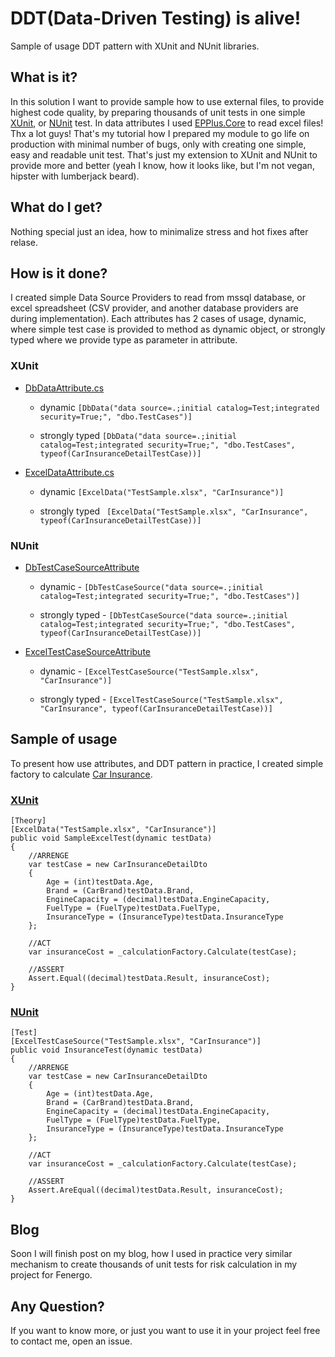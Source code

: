 # DDT(Data-Driven Testing) is alive!  
Sample of usage DDT pattern with XUnit and NUnit libraries.

## What is it? 
 In this solution I want to provide sample how to use external files, to provide highest code quality, by preparing thousands of unit tests in one simple [XUnit](https://xunit.github.io/), or [NUnit](http://nunit.org/) test.
 In data attributes I used [EPPlus.Core](https://github.com/VahidN/EPPlus.Core) to read excel files! Thx a lot guys!
That's my tutorial how I prepared my module to go life on production with minimal number of bugs, only with creating one simple, easy and readable unit test. 
That's just my extension to XUnit and NUnit to provide more and better (yeah I know, how it looks like, but I'm not vegan, hipster with lumberjack beard).

## What do I get?  
Nothing special just an idea, how to minimalize stress and hot fixes after relase.

## How is it done?  
I created simple Data Source Providers to read from mssql database, or excel spreadsheet (CSV provider, and another database providers are during implementation). Each attributes has 2 cases of usage, dynamic, where simple test case is provided to method as dynamic object, or strongly typed where we provide type as parameter in attribute.
### XUnit
 - [DbDataAttribute.cs](https://github.com/mkonicki/DDT-Unit-Tests/blob/master/DataSourcesReader/XUnitAttributes/DbDataAttribute.cs)
 
	- dynamic `[DbData("data source=.;initial catalog=Test;integrated security=True;", "dbo.TestCases")]`
	
	- strongly typed  `[DbData("data source=.;initial catalog=Test;integrated security=True;", "dbo.TestCases", typeof(CarInsuranceDetailTestCase))]`
	
 - [ExcelDataAttribute.cs](https://github.com/mkonicki/DDT-Unit-Tests/blob/master/DataSourcesReader/XUnitAttributes/ExcelDataAttribute.cs)
 
	- dynamic `[ExcelData("TestSample.xlsx", "CarInsurance")]`
	
	- strongly typed  ` [ExcelData("TestSample.xlsx", "CarInsurance", typeof(CarInsuranceDetailTestCase))]`


### NUnit
 - [DbTestCaseSourceAttribute](https://github.com/mkonicki/DDT-Unit-Tests/blob/master/DataSourcesReader/NUnitAttributes/DbTestCaseSourceAttribute.cs)
  
	- dynamic -  `[DbTestCaseSource("data source=.;initial catalog=Test;integrated security=True;", "dbo.TestCases")]`
	
	- strongly typed - 	`[DbTestCaseSource("data source=.;initial catalog=Test;integrated security=True;", "dbo.TestCases", typeof(CarInsuranceDetailTestCase))]`

 - [ExcelTestCaseSourceAttribute](https://github.com/mkonicki/DDT-Unit-Tests/blob/master/DataSourcesReader/NUnitAttributes/ExcelTestCaseSourceAttribute.cs)
  
	- dynamic -  `[ExcelTestCaseSource("TestSample.xlsx", "CarInsurance")]`
	
	- strongly typed - 	`[ExcelTestCaseSource("TestSample.xlsx", "CarInsurance", typeof(CarInsuranceDetailTestCase))]`


## Sample of usage

To present how use attributes, and DDT pattern in practice, I created simple factory to calculate [Car Insurance](https://github.com/mkonicki/ExcelUnitTests/blob/master/InsuranceModule/InsuranceCalculationFactory.cs).

### [XUnit](https://github.com/mkonicki/ExcelUnitTests/blob/master/ExcelTest/ExcelTestSample.cs)

    [Theory]
    [ExcelData("TestSample.xlsx", "CarInsurance")]
    public void SampleExcelTest(dynamic testData)
    {
        //ARRENGE
        var testCase = new CarInsuranceDetailDto
        {
            Age = (int)testData.Age,
            Brand = (CarBrand)testData.Brand,
            EngineCapacity = (decimal)testData.EngineCapacity,
            FuelType = (FuelType)testData.FuelType,
            InsuranceType = (InsuranceType)testData.InsuranceType
        };
    
        //ACT
        var insuranceCost = _calculationFactory.Calculate(testCase);
    
        //ASSERT
        Assert.Equal((decimal)testData.Result, insuranceCost);
    }


### [NUnit](https://github.com/mkonicki/ExcelUnitTests/blob/master/ExcelNUnitTest/ExcelTestSample.cs)


    [Test]
    [ExcelTestCaseSource("TestSample.xlsx", "CarInsurance")]
    public void InsuranceTest(dynamic testData)
    {
        //ARRENGE
        var testCase = new CarInsuranceDetailDto
        {
            Age = (int)testData.Age,
            Brand = (CarBrand)testData.Brand,
            EngineCapacity = (decimal)testData.EngineCapacity,
            FuelType = (FuelType)testData.FuelType,
            InsuranceType = (InsuranceType)testData.InsuranceType
        };
     
        //ACT
        var insuranceCost = _calculationFactory.Calculate(testCase);
     
        //ASSERT
        Assert.AreEqual((decimal)testData.Result, insuranceCost);
    }

## Blog
Soon I will finish post on my blog, how I used in practice very similar mechanism to create thousands of unit tests for risk calculation in my project for Fenergo.

## Any Question?
If you want to know more, or just you want to use it in your project feel free to contact me, open an issue.
